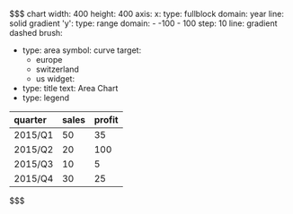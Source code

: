 <!-- internal -->


$$$ chart
width: 400
height: 400
axis:
  x:
    type: fullblock
    domain: year
    line: solid gradient
  'y':
    type: range
    domain:
      - -100
      - 100
    step: 10
    line: gradient dashed
brush:
  - type: area
    symbol: curve
    target:
      - europe
      - switzerland
      - us
widget:
  - type: title
    text: Area Chart
  - type: legend

| quarter | sales | profit |
|:------- |:----- |:------ |
| 2015/Q1 | 50    | 35     |
| 2015/Q2 | 20    | 100    |
| 2015/Q3 | 10    | 5      |
| 2015/Q4 | 30    | 25     |
$$$
